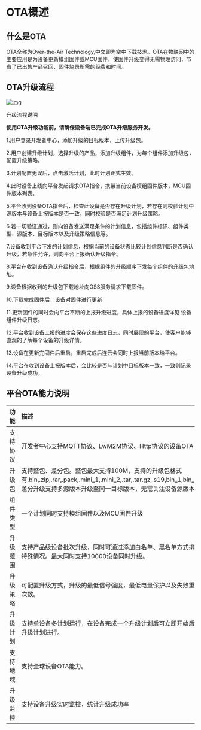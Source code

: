 # OTA概述

## **什么是OTA**

OTA全称为Over-the-Air Technology,中文即为空中下载技术。OTA在物联网中的主要应用是为设备更新模组固件或MCU固件，使固件升级变得无需物理访问，节省了已出售产品召回、固件烧录所需的经费和时间。



## **OTA升级流程**

<a data-fancybox title="img" href="/guide/image2022-3-10_21-11-2.png?version=1&modificationDate=1646917270000&api=v2">![img](/guide/image2022-3-10_21-11-2.png?version=1&modificationDate=1646917270000&api=v2)</a>

升级流程说明

**使用OTA升级功能前，请确保设备端已完成OTA升级服务开发。**

1.用户登录开发者中心，添加升级的目标版本，上传升级包。

2.用户创建升级计划，选择升级的产品，添加升级组件，为每个组件添加升级包，配置升级策略。

3.计划配置无误后，点击激活计划，此时计划正式生效。

4.此时设备上线向平台发起请求OTA指令，携带当前设备模组固件版本，MCU固件版本列表。

5.平台收到设备OTA指令后，检查此设备是否存在升级计划，若存在则校验计划中源版本与设备上报版本是否一致，同时校验是否满足计划升级策略。

6.若一切验证通过，则向设备发送满足条件的计划信息，包括组件标识、组件类型、源版本、目标版本以及升级策略信息等。

7.设备收到平台下发的计划信息，根据当前的设备状态比较计划信息判断是否确认升级，若条件允许，则向平台上报确认升级指令。

8.平台在收到设备确认升级指令后，根据组件的升级顺序下发每个组件的升级包地址。

9.设备根据收到的升级包下载地址向OSS服务请求下载固件。

10.下载完成固件后，设备对固件进行更新

11.更新固件的同时会向平台不断的上报升级进度，具体上报的设备进度详见 设备组件升级日志。

12.平台收到设备上报的进度会保存这些进度日志，同时展现的平台，使客户能够直观的了解每个设备的升级详情。

13.设备在更新完固件后重启，重启完成后连云会同时上报当前版本给平台。

14.平台在收到设备上报版本后，会比较是否与计划中目标版本一致，一致则记录设备升级成功。



## **平台OTA能力说明**

| 功能     | 描述                                                                                                                 |
| :------- |:-------------------------------------------------------------------------------------------------------------------|
| 支持协议 | 开发者中心支持MQTT协议、<span v-if="!isEu">LwM2M协议、</span>Http协议的设备OTA                                                       |
| 升级包   | 支持整包、差分包。整包最大支持100M，支持的升级包格式有.bin,.zip,.rar,.pack,.mini_1,.mini_2,.tar,.tar.gz,.s19,bin_1,bin_2。差分升级支持多源版本升级至同一目标版本，无需关注设备源版本。 |
| 组件类型 | 一个计划同时支持模组固件以及MCU固件升级|
| 升级范围 | 支持产品级设备批次升级，同时可通过添加白名单、黑名单方式排除特殊情况。最大同时支持10000设备同时升级。|
| 升级策略 | 可配置升级方式，升级的最低信号强度，最低电量保护以及失败重试次数。|
| 升级计划 | 支持单设备多计划运行，在设备完成一个升级计划后可立即开始后续升级计划进行。  |
| 支持地域 | 支持全球设备OTA能力。 |
| 升级监控 | 支持设备升级实时监控，统计升级成功率    |

  



